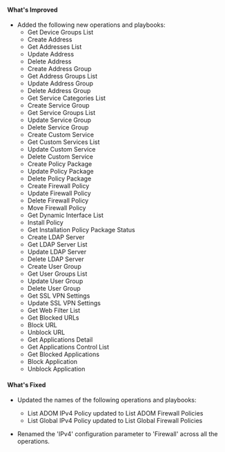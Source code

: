 #### What's Improved
- Added the following new operations and playbooks:
    - Get Device Groups List
    - Create Address
    - Get Addresses List
    - Update Address
    - Delete Address
    - Create Address Group
    - Get Address Groups List
    - Update Address Group
    - Delete Address Group
    - Get Service Categories List
    - Create Service Group
    - Get Service Groups List
    - Update Service Group
    - Delete Service Group
    - Create Custom Service
    - Get Custom Services List
    - Update Custom Service
    - Delete Custom Service
    - Create Policy Package
    - Update Policy Package
    - Delete Policy Package
    - Create Firewall Policy
    - Update Firewall Policy
    - Delete Firewall Policy
    - Move Firewall Policy
    - Get Dynamic Interface List
    - Install Policy
    - Get Installation Policy Package Status
    - Create LDAP Server
    - Get LDAP Server List
    - Update LDAP Server
    - Delete LDAP Server
    - Create User Group
    - Get User Groups List
    - Update User Group
    - Delete User Group
    - Get SSL VPN Settings
    - Update SSL VPN Settings
    - Get Web Filter List
    - Get Blocked URLs
    - Block URL
    - Unblock URL
    - Get Applications Detail
    - Get Applications Control List
    - Get Blocked Applications
    - Block Application
    - Unblock Application

#### What's Fixed
- Updated the names of the following operations and playbooks:
    - List ADOM IPv4 Policy updated to List ADOM Firewall Policies
    - List Global IPv4 Policy updated to List Global Firewall Policies
    
- Renamed the 'IPv4' configuration parameter to 'Firewall' across all the operations.